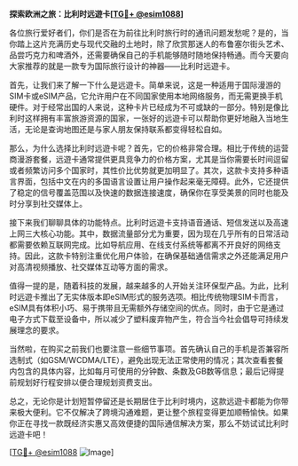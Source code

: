 **探索欧洲之旅：比利时远遊卡[[TG💪+ @esim1088](https://t.me/s/esim1088)]**

各位旅行爱好者们，你们是否在为前往比利时旅行时的通讯问题发愁呢？是的，当你踏上这片充满历史与现代交融的土地时，除了欣赏那迷人的布鲁塞尔街头艺术、品尝巧克力和啤酒外，还需要确保自己的手机能够随时随地保持畅通。而今天要向大家推荐的就是一款专为国际旅行设计的神器——比利时远遊卡。

首先，让我们来了解一下什么是远遊卡。简单来说，这是一种适用于国际漫游的SIM卡或eSIM产品，它允许用户在不同国家使用本地网络服务，而无需更换手机硬件。对于经常出国的人来说，这种卡片已经成为不可或缺的一部分。特别是像比利时这样拥有丰富旅游资源的国家，一张好的远遊卡可以帮助你更好地融入当地生活，无论是查询地图还是与家人朋友保持联系都变得轻松自如。

那么，为什么选择比利时远遊卡呢？首先，它的价格非常合理。相比于传统的运营商漫游套餐，远遊卡通常提供更具竞争力的价格方案，尤其是当你需要长时间逗留或者频繁访问多个国家时，其性价比优势就更加明显了。其次，这款卡支持多种语言界面，包括中文在内的多国语言设置让用户操作起来毫无障碍。此外，它还提供了稳定的信号覆盖范围以及快速的数据连接速度，确保你在享受美景的同时也能及时分享到社交媒体上。

接下来我们聊聊具体的功能特点。比利时远遊卡支持语音通话、短信发送以及高速上网三大核心功能。其中，数据流量部分尤为重要，因为现在几乎所有的日常活动都需要依赖互联网完成。比如导航应用、在线支付系统等都离不开良好的网络支持。因此，这款卡特别注重优化用户体验，在确保基础通信需求之外还能满足用户对高清视频播放、社交媒体互动等方面的需求。

值得一提的是，随着科技的发展，越来越多的人开始关注环保型产品。为此，比利时远遊卡推出了无实体版本即eSIM形式的服务选项。相比传统物理SIM卡而言，eSIM具有体积小巧、易于携带且无需额外存储空间的优点。同时，由于它是通过电子方式下载至设备中，所以减少了塑料废弃物产生，符合当今社会倡导可持续发展理念的要求。

当然啦，在购买之前我们也要注意一些细节事项。首先确认自己的手机是否兼容所选制式（如GSM/WCDMA/LTE），避免出现无法正常使用的情况；其次查看套餐内包含的具体内容，比如每月可使用的分钟数、条数及GB数等信息；最后记得提前规划好行程安排以便合理规划资费支出。

总之，无论你是计划短暂停留还是长期居住于比利时境内，这款远遊卡都能为你带来极大便利。它不仅解决了跨境沟通难题，更让整个旅程变得更加顺畅愉快。如果你正在寻找一款既经济实惠又高效便捷的国际通信解决方案，那么不妨试试比利时远遊卡吧！

[[TG💪+ @esim1088](https://t.me/s/esim1088) ![Image](https://i.postimg.cc/4NQfJmqS/Snipaste-2025-05-13-00-14-12.png)]